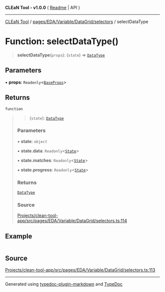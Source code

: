 **CLEaN Tool - v1.0.0** ( [Readme](../../../../../../README.md) \| API )

***

[CLEaN Tool](../../../../../../modules.md) / [pages/EDA/Variable/DataGrid/selectors](../README.md) / selectDataType

# Function: selectDataType()

> **selectDataType**(`props`): (`state`) => [`DataType`](../../../../../../features/columns/reducers/type-aliases/DataType.md)

## Parameters

▪ **props**: `Readonly`\<[`BaseProps`](../interfaces/BaseProps.md)\>

## Returns

`function`

> > (`state`): [`DataType`](../../../../../../features/columns/reducers/type-aliases/DataType.md)
>
> ### Parameters
>
> ▪ **state**: `object`
>
> ▪ **state.data**: `Readonly`\<[`State`](../../../../../../features/sheet/reducers/interfaces/State.md)\>
>
> ▪ **state.matches**: `Readonly`\<[`State`](../../../../../../selectors/progress/paths/private/interfaces/State.md)\>
>
> ▪ **state.progress**: `Readonly`\<[`State`](../../../../../../selectors/progress/paths/private/interfaces/State.md)\>
>
> ### Returns
>
> [`DataType`](../../../../../../features/columns/reducers/type-aliases/DataType.md)
>
> ### Source
>
> [Projects/clean-tool-app/src/pages/EDA/Variable/DataGrid/selectors.ts:114](https://github.com/yuckyh/clean-tool-app/)
>

## Example

```ts

```

## Source

[Projects/clean-tool-app/src/pages/EDA/Variable/DataGrid/selectors.ts:113](https://github.com/yuckyh/clean-tool-app/)

***

Generated using [typedoc-plugin-markdown](https://www.npmjs.com/package/typedoc-plugin-markdown) and [TypeDoc](https://typedoc.org/)
